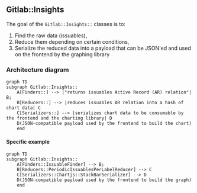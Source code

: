 ## Gitlab::Insights

The goal of the `Gitlab::Insights::` classes is to:

1. Find the raw data (issuables),
1. Reduce them depending on certain conditions,
1. Serialize the reduced data into a payload that can be JSON'ed and used on the
  frontend by the graphing library

### Architecture diagram

```mermaid
graph TD
subgraph Gitlab::Insights::
    A[Finders::] --> |"returns issuables Active Record (AR) relation"| B;
    B[Reducers::] --> |reduces issuables AR relation into a hash of chart data| C
    C[Serializers::] --> |serializes chart data to be consumable by the frontend and the charting library| D
    D(JSON-compatible payload used by the frontend to build the chart)
    end
```

#### Specific example

```mermaid
graph TD
subgraph Gitlab::Insights::
    A[Finders::IssuableFinder] --> B;
    B[Reducers::PeriodicIssuablesPerLabelReducer] --> C
    C[Serializers::Chartjs::StackBarSerializer] --> D
    D(JSON-compatible payload used by the frontend to build the graph)
    end
```
